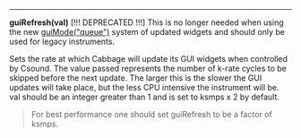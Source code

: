 <a name="guiRefresh"><h3 style="padding-top: 40px; margin-top: 40px;"></h3></a>
_____________________________
**guiRefresh(val)** [!!! DEPRECATED !!!] This is no longer needed when using the new [guiMode("queue")](./controlling_widgets.md) system of updated widgets and should only be used for legacy instruments. 

Sets the rate at which Cabbage will update its GUI widgets when controlled by Csound. The value passed represents the number of k-rate cycles to be skipped before the next update. The larger this is the slower the GUI updates will take place, but the less CPU intensive the instrument will be. val should be an integer greater than 1 and is set to ksmps x 2 by default. 

>For best performance one should set guiRefresh to be a factor of ksmps.
